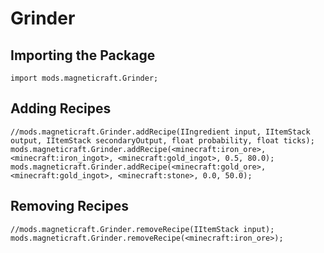 # Grinder

## Importing the Package
```zenscript
import mods.magneticraft.Grinder;
```

## Adding Recipes
```zenscript
//mods.magneticraft.Grinder.addRecipe(IIngredient input, IItemStack output, IItemStack secondaryOutput, float probability, float ticks);
mods.magneticraft.Grinder.addRecipe(<minecraft:iron_ore>, <minecraft:iron_ingot>, <minecraft:gold_ingot>, 0.5, 80.0);
mods.magneticraft.Grinder.addRecipe(<minecraft:gold_ore>, <minecraft:gold_ingot>, <minecraft:stone>, 0.0, 50.0);
```

## Removing Recipes
```zenscript
//mods.magneticraft.Grinder.removeRecipe(IItemStack input);
mods.magneticraft.Grinder.removeRecipe(<minecraft:iron_ore>);
```
